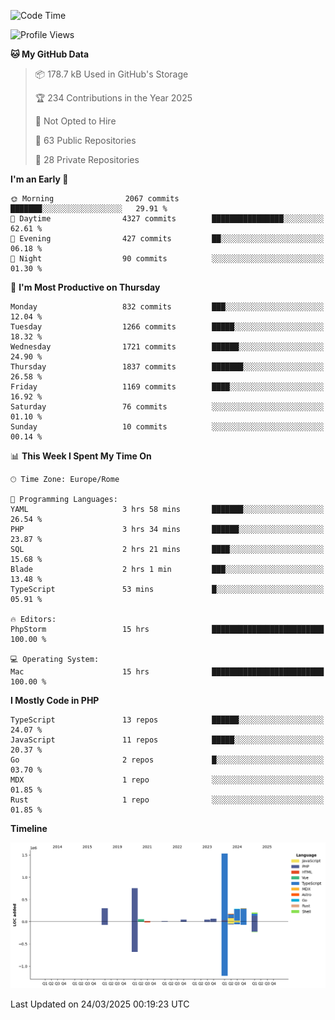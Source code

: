 <!--START_SECTION:waka-->
![Code Time](http://img.shields.io/badge/Code%20Time-5%2C819%20hrs%2026%20mins-blue)

![Profile Views](http://img.shields.io/badge/Profile%20Views-0-blue)

**🐱 My GitHub Data** 

> 📦 178.7 kB Used in GitHub's Storage 
 > 
> 🏆 234 Contributions in the Year 2025
 > 
> 🚫 Not Opted to Hire
 > 
> 📜 63 Public Repositories 
 > 
> 🔑 28 Private Repositories 
 > 
**I'm an Early 🐤** 

```text
🌞 Morning                2067 commits        ███████░░░░░░░░░░░░░░░░░░   29.91 % 
🌆 Daytime                4327 commits        ████████████████░░░░░░░░░   62.61 % 
🌃 Evening                427 commits         ██░░░░░░░░░░░░░░░░░░░░░░░   06.18 % 
🌙 Night                  90 commits          ░░░░░░░░░░░░░░░░░░░░░░░░░   01.30 % 
```
📅 **I'm Most Productive on Thursday** 

```text
Monday                   832 commits         ███░░░░░░░░░░░░░░░░░░░░░░   12.04 % 
Tuesday                  1266 commits        █████░░░░░░░░░░░░░░░░░░░░   18.32 % 
Wednesday                1721 commits        ██████░░░░░░░░░░░░░░░░░░░   24.90 % 
Thursday                 1837 commits        ███████░░░░░░░░░░░░░░░░░░   26.58 % 
Friday                   1169 commits        ████░░░░░░░░░░░░░░░░░░░░░   16.92 % 
Saturday                 76 commits          ░░░░░░░░░░░░░░░░░░░░░░░░░   01.10 % 
Sunday                   10 commits          ░░░░░░░░░░░░░░░░░░░░░░░░░   00.14 % 
```


📊 **This Week I Spent My Time On** 

```text
🕑︎ Time Zone: Europe/Rome

💬 Programming Languages: 
YAML                     3 hrs 58 mins       ███████░░░░░░░░░░░░░░░░░░   26.54 % 
PHP                      3 hrs 34 mins       ██████░░░░░░░░░░░░░░░░░░░   23.87 % 
SQL                      2 hrs 21 mins       ████░░░░░░░░░░░░░░░░░░░░░   15.68 % 
Blade                    2 hrs 1 min         ███░░░░░░░░░░░░░░░░░░░░░░   13.48 % 
TypeScript               53 mins             █░░░░░░░░░░░░░░░░░░░░░░░░   05.91 % 

🔥 Editors: 
PhpStorm                 15 hrs              █████████████████████████   100.00 % 

💻 Operating System: 
Mac                      15 hrs              █████████████████████████   100.00 % 
```

**I Mostly Code in PHP** 

```text
TypeScript               13 repos            ██████░░░░░░░░░░░░░░░░░░░   24.07 % 
JavaScript               11 repos            █████░░░░░░░░░░░░░░░░░░░░   20.37 % 
Go                       2 repos             █░░░░░░░░░░░░░░░░░░░░░░░░   03.70 % 
MDX                      1 repo              ░░░░░░░░░░░░░░░░░░░░░░░░░   01.85 % 
Rust                     1 repo              ░░░░░░░░░░░░░░░░░░░░░░░░░   01.85 % 
```



**Timeline**

![Lines of Code chart](https://raw.githubusercontent.com/frnwtr/frnwtr/main/assets/bar_graph.png)


 Last Updated on 24/03/2025 00:19:23 UTC
<!--END_SECTION:waka-->